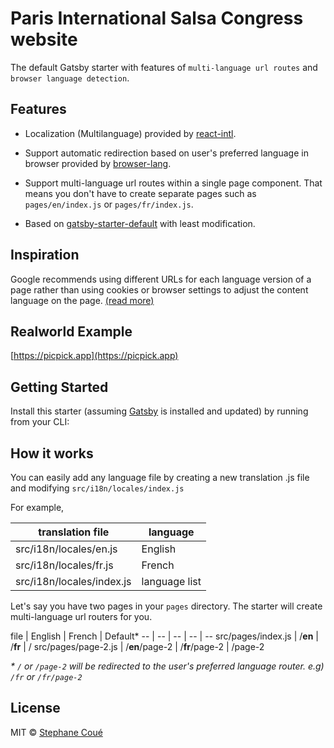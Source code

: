 # Paris International Salsa Congress website


The default Gatsby starter with features of `multi-language url routes` and `browser language detection`.


## Features

- Localization (Multilanguage) provided by [react-intl](https://github.com/yahoo/react-intl). 

- Support automatic redirection based on user's preferred language in browser provided by [browser-lang](https://github.com/wiziple/browser-lang).

- Support multi-language url routes within a single page component. That means you don't have to create separate pages such as `pages/en/index.js` or `pages/fr/index.js`.

- Based on [gatsby-starter-default](https://github.com/gatsbyjs/gatsby-starter-default) with least modification.

## Inspiration

Google recommends using different URLs for each language version of a page rather than using cookies or browser settings to adjust the content language on the page. [(read more)](https://support.google.com/webmasters/answer/182192?hl=en&ref_topic=2370587)

## Realworld Example

[https://picpick.app](https://picpick.app)

## Getting Started

Install this starter (assuming [Gatsby](https://github.com/gatsbyjs/gatsby/) is installed and updated) by running from your CLI:


## How it works

You can easily add any language file by creating a new translation .js file and modifying `src/i18n/locales/index.js`

For example,

translation file | language
-- | --
src/i18n/locales/en.js | English
src/i18n/locales/fr.js | French
src/i18n/locales/index.js | language list

Let's say you have two pages in your `pages` directory. The starter will create multi-language url routers for you.

file | English | French | Default*
-- | -- | -- | -- | -- 
src/pages/index.js | /**en** | /**fr** | /
src/pages/page-2.js | /**en**/page-2 | /**fr**/page-2 | /page-2

_* `/` or `/page-2` will be redirected to the user's preferred language router. e.g) `/fr` or `/fr/page-2`_

## License

MIT &copy; [Stephane Coué](https://github.com/stephCoue)

